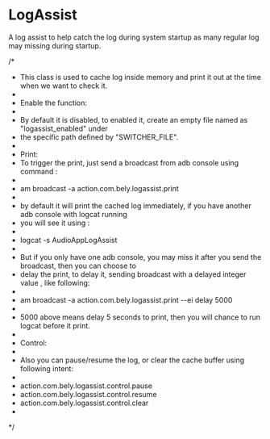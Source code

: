 # LogAssist
A log assist to help catch the log during system startup as many regular log may missing during startup.


/*
 * This class is used to cache log inside memory and print it out at the time when we want to check it.
 *
 * Enable the function:
 *
 * By default it is disabled, to enabled it, create an empty file named as "logassist_enabled" under
 * the specific path defined by "SWITCHER_FILE".
 *
 * Print:
 * To trigger the print, just send a broadcast from adb console using command :
 * 
 * am broadcast -a action.com.bely.logassist.print
 *
 * by default it will print the cached log immediately, if you have another adb console with logcat running
 * you will see it using :
 * 
 * logcat -s AudioAppLogAssist
 * 
 * But if you only have one adb console, you may miss it after you send the broadcast, then you can choose to
 * delay the print, to delay it, sending broadcast with a delayed integer value , like following:
 * 
 * am broadcast -a action.com.bely.logassist.print --ei delay 5000
 * 
 * 5000 above means delay 5 seconds to print, then you will chance to run logcat before it print.
 *
 * Control:
 *
 * Also you can pause/resume the log, or clear the cache buffer using following intent:
 *
 * action.com.bely.logassist.control.pause
 * action.com.bely.logassist.control.resume
 * action.com.bely.logassist.control.clear
 *
 */
